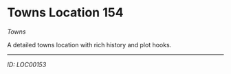 # Towns Location 154

*Towns*

A detailed towns location with rich history and plot hooks.

---
*ID: LOC00153*